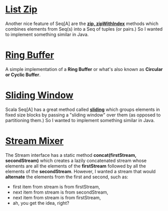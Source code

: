 # [List Zip](list-zip/)
Another nice feature of Seq[A] are the [**zip, zipWithIndex**](https://www.scala-lang.org/api/current/scala/collection/Seq.html) methods which combines elements from Seq(s) into a Seq of tuples (or pairs.) So I wanted to implement something similar in Java.

# [Ring Buffer](ring-buffer/)
A simple implementation of a **Ring Buffer** or what's also known as **Circular or Cyclic Buffer**.

# [Sliding Window](sliding-window/)
Scala Seq[A] has a great method called [**sliding**](https://www.scala-lang.org/api/current/scala/collection/Seq.html) which groups elements in fixed size blocks by passing a "sliding window" over them (as opposed to partitioning them.) So I wanted to implement something similar in Java.

# [Stream Mixer](stream-mixer/)
The Stream interface has a static method **concat(firstStream, secondStream)** which creates a lazily concatenated stream whose elements are all the elements of the **firstStream** followed by all the elements of the **secondStream**. However, I wanted a
stream that would **alternate** the elements from the first and second, such as:
* first item from stream is from firstStream,
* next item from stream is from secondStream,
* next item from stream is from firstStream,
* ah, you get the idea, right?

